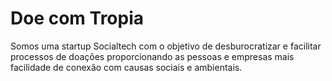 # Doe com Tropia
Somos uma startup Socialtech com o objetivo de desburocratizar e facilitar processos de doações proporcionando as pessoas e empresas mais facilidade de conexão com causas sociais e ambientais.
